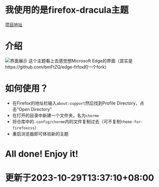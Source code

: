 # 我使用的是firefox-dracula主题
[项目地址](https://github.com/jannikbuscha/firefox-dracula)

# 介绍
![界面展示](https://cdn.jsdelivr.net/gh/PILIHU2022/images-bed/Firefox-theme-example.png)
这个主题看上去感觉想Microsoft Edge的界面（其实是https://github.com/bmFtZQ/edge-frfox的一个fork）

# 如何使用？
- 在Firefox的地址栏输入`about:support`然后找到Profile Directory，点击"Open Directory"
- 在打开的目录中新建一个文件夹，名为`chorme`
- 将仓库中的`.config/chorme`内的文件复制过去（可不复制`theme-for-firefoxcss`）
- 重启浏览器即可体验新的主题

# All done! Enjoy it!

# 更新于2023-10-29T13:37:10+08:00
